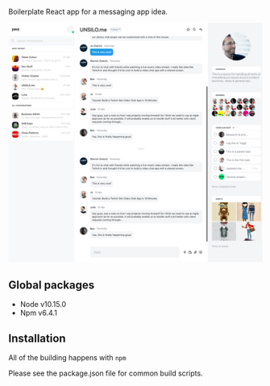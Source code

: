 Boilerplate React app for a messaging app idea.

![Screen](screen.png)

## Global packages

- Node v10.15.0
- Npm v6.4.1

## Installation

All of the building happens with `npm`

Please see the package.json file for common build scripts.
